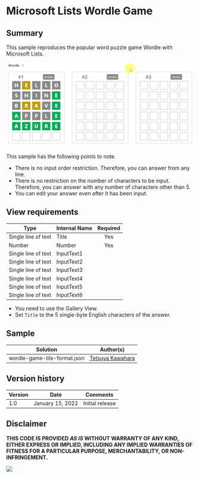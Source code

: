 # Microsoft Lists Wordle Game

## Summary
This sample reproduces the popular word puzzle game Wordle with Microsoft Lists.

![screenshot of the sample](./assets/screenshot.gif)

This sample has the following points to note.
- There is no input order restriction. Therefore, you can answer from any line.
- There is no restriction on the number of characters to be input. Therefore, you can answer with any number of characters other than 5.
- You can edit your answer even after it has been input.

## View requirements

|Type               |Internal Name|Required|
|-------------------|-------------|:------:|
|Single line of text|Title        |Yes     |
|Number             |Number       |Yes     |
|Single line of text|InputText1   |        |
|Single line of text|InputText2   |        |
|Single line of text|InputText3   |        |
|Single line of text|InputText4   |        |
|Single line of text|InputText5   |        |
|Single line of text|InputText6   |        |

- You need to use the Gallery View.
- Set `Title` to the 5 single-byte English characters of the answer.

## Sample

Solution                     |Author(s)
-----------------------------|---------------------------
wordle-game-tile-format.json |[Tetsuya Kawahara](https://twitter.com/techan_k)

## Version history

Version |Date             |Comments
--------|-----------------|--------------------------------
1.0     |January 15, 2022 |Initial release

## Disclaimer
**THIS CODE IS PROVIDED *AS IS* WITHOUT WARRANTY OF ANY KIND, EITHER EXPRESS OR IMPLIED, INCLUDING ANY IMPLIED WARRANTIES OF FITNESS FOR A PARTICULAR PURPOSE, MERCHANTABILITY, OR NON-INFRINGEMENT.**

<img src="https://pnptelemetry.azurewebsites.net/sp-dev-list-formatting/view-samples/wordle-game-tile-format" />